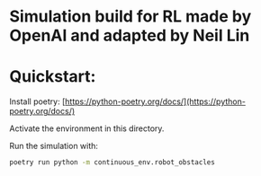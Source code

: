 # Simulation build for RL made by OpenAI and adapted by Neil Lin

# Quickstart:

Install poetry: [https://python-poetry.org/docs/](https://python-poetry.org/docs/)

Activate the environment in this directory.

Run the simulation with:

```sh
poetry run python -m continuous_env.robot_obstacles 
```
